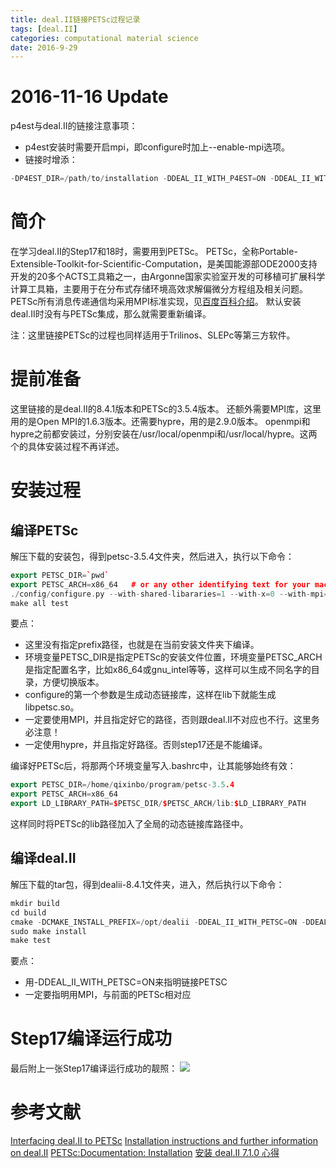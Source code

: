 ```yaml
---
title: deal.II链接PETSc过程记录
tags: [deal.II]
categories: computational material science
date: 2016-9-29
---
```


# 2016-11-16 Update

p4est与deal.II的链接注意事项：
- p4est安装时需要开启mpi，即configure时加上--enable-mpi选项。
- 链接时增添：
```cpp
-DP4EST_DIR=/path/to/installation -DDEAL_II_WITH_P4EST=ON -DDEAL_II_WITH_MPI=ON
```



# 简介
在学习deal.II的Step17和18时，需要用到PETSc。
PETSc，全称Portable-Extensible-Toolkit-for-Scientific-Computation，是美国能源部ODE2000支持开发的20多个ACTS工具箱之一，由Argonne国家实验室开发的可移植可扩展科学计算工具箱，主要用于在分布式存储环境高效求解偏微分方程组及相关问题。PETSc所有消息传递通信均采用MPI标准实现，见[百度百科介绍](http://baike.baidu.com/view/3600627.htm)。
默认安装deal.II时没有与PETSc集成，那么就需要重新编译。

注：这里链接PETSc的过程也同样适用于Trilinos、SLEPc等第三方软件。

# 提前准备
这里链接的是deal.II的8.4.1版本和PETSc的3.5.4版本。
还额外需要MPI库，这里用的是Open MPI的1.6.3版本。还需要hypre，用的是2.9.0版本。
openmpi和hypre之前都安装过，分别安装在/usr/local/openmpi和/usr/local/hypre。这两个的具体安装过程不再详述。

# 安装过程
## 编译PETSc
解压下载的安装包，得到petsc-3.5.4文件夹，然后进入，执行以下命令：
```cpp
export PETSC_DIR=`pwd`
export PETSC_ARCH=x86_64   # or any other identifying text for your machine
./config/configure.py --with-shared-libararies=1 --with-x=0 --with-mpi=1 --with-mpi-dir=/usr/local/openmpi --with-hypre=1 --with-hypre-dir=/usr/local/hypre
make all test
```
要点：
- 这里没有指定prefix路径，也就是在当前安装文件夹下编译。
- 环境变量PETSC_DIR是指定PETSc的安装文件位置，环境变量PETSC_ARCH是指定配置名字，比如x86_64或gnu_intel等等，这样可以生成不同名字的目录，方便切换版本。
- configure的第一个参数是生成动态链接库，这样在lib下就能生成libpetsc.so。
- 一定要使用MPI，并且指定好它的路径，否则跟deal.II不对应也不行。这里务必注意！
- 一定使用hypre，并且指定好路径。否则step17还是不能编译。

编译好PETSc后，将那两个环境变量写入.bashrc中，让其能够始终有效：
```cpp
export PETSC_DIR=/home/qixinbo/program/petsc-3.5.4
export PETSC_ARCH=x86_64
export LD_LIBRARY_PATH=$PETSC_DIR/$PETSC_ARCH/lib:$LD_LIBRARY_PATH
```
这样同时将PETSc的lib路径加入了全局的动态链接库路径中。

## 编译deal.II
解压下载的tar包，得到dealii-8.4.1文件夹，进入，然后执行以下命令：
```cpp
mkdir build
cd build
cmake -DCMAKE_INSTALL_PREFIX=/opt/dealii -DDEAL_II_WITH_PETSC=ON -DDEAL_II_WITH_MPI=ON ..
sudo make install
make test
```
要点：
- 用-DDEAL_II_WITH_PETSC=ON来指明链接PETSC
- 一定要指明用MPI，与前面的PETSc相对应

# Step17编译运行成功
最后附上一张Step17编译运行成功的靓照：
![](http://7xrm8i.com1.z0.glb.clouddn.com/step17-screenshot.png)


# 参考文献
[Interfacing deal.II to PETSc](https://www.dealii.org/developer/external-libs/petsc.html)
[Installation instructions and further information on deal.II](https://www.dealii.org/developer/readme.html)
[PETSc:Documentation: Installation](http://www.mcs.anl.gov/petsc/documentation/installation.html)
[安装 deal.II 7.1.0 心得](http://blog.sina.com.cn/s/blog_684b397d0101h9ov.html)
